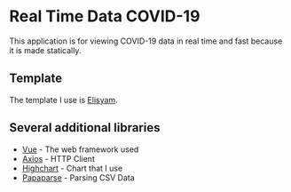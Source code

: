 # Real Time Data COVID-19


This application is for viewing COVID-19 data in real time and fast because it is made statically.

## Template

The template I use is [Elisyam](https://themeforest.net/item/elisyam-web-app-admin-dashboard-template/21917353).

## Several additional libraries

* [Vue](https://vuejs.org/) - The web framework used
* [Axios](https://github.com/axios/axios) - HTTP Client
* [Highchart](https://www.highcharts.com/) - Chart that I use
* [Papaparse](https://www.papaparse.com/) - Parsing CSV Data
